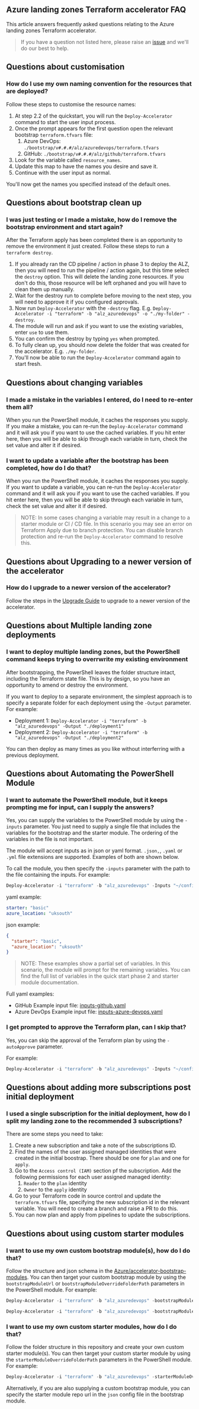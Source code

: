 <!-- markdownlint-disable first-line-h1 -->
## Azure landing zones Terraform accelerator FAQ

This article answers frequently asked questions relating to the Azure landing zones Terraform accelerator.

> If you have a question not listed here, please raise an [issue](https://github.com/Azure/alz-terraform-accelerator/issues) and we'll do our best to help.

## Questions about customisation

### How do I use my own naming convention for the resources that are deployed?

Follow these steps to customise the resource names:

1. At step 2.2 of the quickstart, you will run the `Deploy-Accelerator` command to start the user input process.
1. Once the prompt appears for the first question open the relevant bootstrap `terraform.tfvars` file:
    1. Azure DevOps: `./bootstrap/v#.#.#/alz/azuredevops/terraform.tfvars`
    1. GitHub: `./bootstrap/v#.#.#/alz/github/terraform.tfvars`
1. Look for the variable called `resource_names`.
1. Update this map to have the names you desire and save it.
1. Continue with the user input as normal.

You'll now get the names you specified instead of the default ones.

## Questions about bootstrap clean up

### I was just testing or I made a mistake, how do I remove the bootstrap environment and start again?

After the Terraform apply has been completed there is an opportunity to remove the environment it just created. Follow these steps to run a `terraform destroy`.

1. If you already ran the CD pipeline / action in phase 3 to deploy the ALZ, then you will need to run the pipeline / action again, but this time select the `destroy` option. This will delete the landing zone resources. If you don't do this, those resource will be left orphaned and you will have to clean them up manually.
1. Wait for the destroy run to complete before moving to the next step, you will need to approve it if you configured approvals.
1. Now run `Deploy-Accelerator` with the `-destroy` flag. E.g. `Deploy-Accelerator -i "terraform" -b "alz_azuredevops" -o "./my-folder" -destroy`.
1. The module will run and ask if you want to use the existing variables, enter `use` to use them.
1. You can confirm the destroy by typing `yes` when prompted.
1. To fully clean up, you should now delete the folder that was created for the accelerator. E.g. `./my-folder`.
1. You'll now be able to run the `Deploy-Accelerator` command again to start fresh.

## Questions about changing variables

### I made a mistake in the variables I entered, do I need to re-enter them all?

When you run the PowerShell module, it caches the responses you supply. If you make a mistake, you can re-run the `Deploy-Accelerator` command and it will ask you if you want to use the cached variables. If you hit enter here, then you will be able to skip through each variable in turn, check the set value and alter it if desired.

### I want to update a variable after the bootstrap has been completed, how do I do that?

When you run the PowerShell module, it caches the responses you supply. If you want to update a variable, you can re-run the `Deploy-Accelerator` command and it will ask you if you want to use the cached variables. If you hit enter here, then you will be able to skip through each variable in turn, check the set value and alter it if desired.

> NOTE: In some cases changing a variable may result in a change to a starter module or CI / CD file. In this scenario you may see an error on Terraform Apply due to branch protection. You can disable branch protection and re-run the `Deploy-Accelerator` command to resolve this.

## Questions about Upgrading to a newer version of the accelerator

### How do I upgrade to a newer version of the accelerator?

Follow the steps in the [Upgrade Guide][wiki_upgrade_process] to upgrade to a newer version of the accelerator.

## Questions about Multiple landing zone deployments

### I want to deploy multiple landing zones, but the PowerShell command keeps trying to overrwrite my existing environment

After bootstrapping, the PowerShell leaves the folder structure intact, including the Terraform state file. This is by design, so you have an opportunity to amend or destroy the environment.

If you want to deploy to a separate environment, the simplest approach is to specify a separate folder for each deployment using the `-Output` parameter. For example:

- Deployment 1: `Deploy-Accelerator -i "terraform" -b "alz_azuredevops" -Output "./deployment1"`
- Deployment 2: `Deploy-Accelerator -i "terraform" -b "alz_azuredevops" -Output "./deployment2"`

You can then deploy as many times as you like without interferring with a previous deployment.

## Questions about Automating the PowerShell Module

### I want to automate the PowerShell module, but it keeps prompting me for input, can I supply the answers?

Yes, you can supply the variables to the PowerShell module by using the `-inputs` parameter. You just need to supply a single file that includes the variables for the bootstrap and the starter module. The ordering of the variables in the file is not important.

The module will accept inputs as in json or yaml format. `.json,`, `.yaml` or `.yml` file extensions are supported. Examples of both are shown below.

To call the module, you then specify the `-inputs` parameter with the path to the file containing the inputs. For example:

```powershell
Deploy-Accelerator -i "terraform" -b "alz_azuredevops" -Inputs "~/config/inputs.json"
```

yaml example:

```yaml
starter: "basic"
azure_location: "uksouth"
```

json example:

```json
{
  "starter": "basic",
  "azure_location": "uksouth"
}
```

> NOTE: These examples show a partial set of variables. In this scenario, the module will prompt for the remaining variables. You can find the full list of variables in the quick start phase 2 and starter module documentation.

Full yaml examples:

- GitHub Example input file: [inputs-github.yaml][example_powershell_inputs_github]
- Azure DevOps Example input file: [inputs-azure-devops.yaml][example_powershell_inputs_azure_devops]

### I get prompted to approve the Terraform plan, can I skip that?

Yes, you can skip the approval of the Terraform plan by using the `-autoApprove` parameter.

For example:

```powershell
Deploy-Accelerator -i "terraform" -b "alz_azuredevops" -Inputs "~/config/inputs.json" -autoApprove
```

## Questions about adding more subscriptions post initial deployment

### I used a single subscription for the initial deployment, how do I split my landing zone to the recommended 3 subscriptions?

There are some steps you need to take:

1. Create a new subscription and take a note of the subscriptions ID.
1. Find the names of the user assigned managed identities that were created in the initial boostrap. There should be one for `plan` and one for `apply`.
1. Go to the `Access control (IAM)` section pf the subscription. Add the following permissions for each user assigned managed identity:
    1. `Reader` to the `plan` identity
    1. `Owner` to the `apply` identity
1. Go to your Terraform code in source control and update the `terraform.tfvars` file, specifying the new subscription id in the relevant variable. You will need to create a branch and raise a PR to do this.
1. You can now plan and apply from pipelines to update the subscriptions.

## Questions about using custom starter modules

### I want to use my own custom bootstrap module(s), how do I do that?

Follow the structure and json schema in the [Azure/accelerator-bootstrap-modules](https://github.com/Azure/accelerator-bootstrap-modules). You can then target your custom bootstrap module by using the `bootstrapModuleUrl` or `bootstrapModuleOverrideFolderPath` parameters in the PowerShell module. For example:

```powershell
Deploy-Accelerator -i "terraform" -b "alz_azuredevops" -bootstrapModuleUrl "https://github.com/my-org/my-boostrap-modules"
```

```powershell
Deploy-Accelerator -i "terraform" -b "alz_azuredevops" -bootstrapModuleOverrideFolderPath "./my-bootstrap-modules"
```

### I want to use my own custom starter modules, how do I do that?

Follow the folder structure in this repository and create your own custom starter module(s). You can then target your custom starter module by using the `starterModuleOverrideFolderPath` parameters in the PowerShell module. For example:

```powershell
Deploy-Accelerator -i "terraform" -b "alz_azuredevops" -starterModuleOverrideFolderPath "~/my-custom-starter-modules"
```

Alternatively, if you are also supplying a custom bootstrap module, you can specify the starter module repo url in the `json` config file in the bootstrap module.

[//]: # "************************"
[//]: # "INSERT LINK LABELS BELOW"
[//]: # "************************"

[wiki_upgrade_process]:                                              Upgrade-Process "Wiki - Upgrade Process"
[example_powershell_inputs_azure_devops]: examples/powershell-inputs/inputs-azure-devops.yaml "Example - PowerShell Inputs - Azure DevOps"
[example_powershell_inputs_github]: examples/powershell-inputs/inputs-github.yaml "Example - PowerShell Inputs - GitHub"
